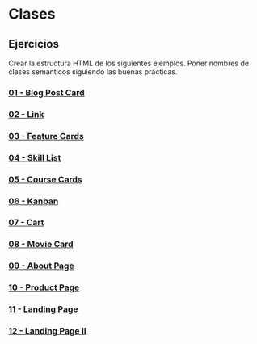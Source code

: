 # Clases

## Ejercicios

Crear la estructura HTML de los siguientes ejemplos. Poner nombres de clases semánticos siguiendo las buenas prácticas.

### [01 - Blog Post Card](https://uidesigndaily.com/posts/sketch-blog-post-article-thumbnail-day-596)

### [02 - Link](https://uidesigndaily.com/posts/sketch-feature-cards-card-website-day-1031)

### [03 - Feature Cards](https://uidesigndaily.com/posts/sketch-users-list-user-card-day-1028)

### [04 - Skill List](https://uidesigndaily.com/posts/sketch-skills-list-card-day-929)

### [05 - Course Cards](https://uidesigndaily.com/posts/sketch-courses-cards-card-pricing-day-926)

### [06 - Kanban](https://uidesigndaily.com/posts/photoshop-kanban-card-project-management-mobile-day-458)

### [07 - Cart](https://uidesigndaily.com/posts/photoshop-cart-purchase-card-widget-e-commerce-day-271)

### [08 - Movie Card](https://uidesigndaily.com/posts/sketch-movie-card-day-533)

### [09 - About Page](https://colorlib.com/preview/theme/farmie/about.html)

### [10 - Product Page](https://colorlib.com/preview/theme/minishop/product-single.html)

### [11 - Landing Page](https://startbootstrap.github.io/startbootstrap-creative/)

### [12 - Landing Page II](https://uicookies.com/demo/theme/fineoak/)

